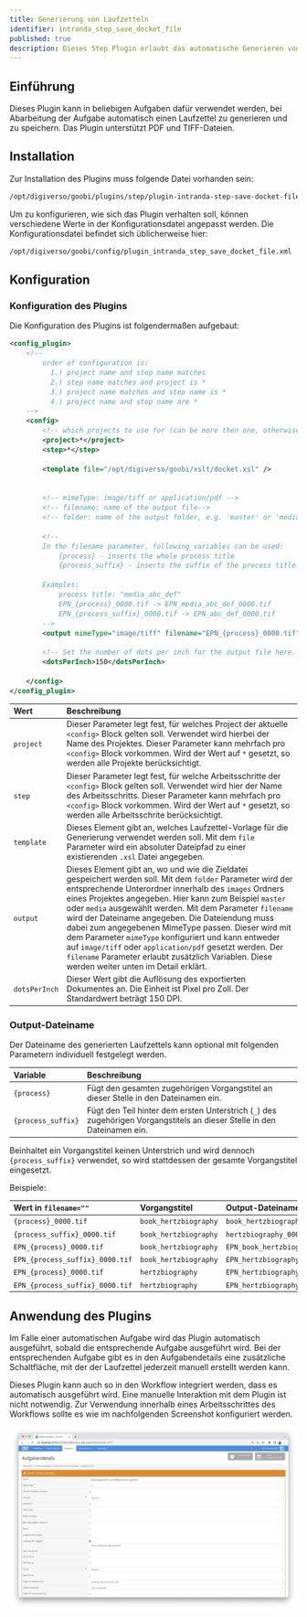 ```yaml
---
title: Generierung von Laufzetteln
identifier: intranda_step_save_docket_file
published: true
description: Dieses Step Plugin erlaubt das automatische Generieren von Laufzetteln in verschiedenen Dateiformaten.
---
```

## Einführung
Dieses Plugin kann in beliebigen Aufgaben dafür verwendet werden, bei Abarbeitung der Aufgabe automatisch einen Laufzettel zu generieren und zu speichern. Das Plugin unterstützt PDF und TIFF-Dateien.


## Installation
Zur Installation des Plugins muss folgende Datei vorhanden sein:

```bash
/opt/digiverso/goobi/plugins/step/plugin-intranda-step-save-docket-file-base.jar
```

Um zu konfigurieren, wie sich das Plugin verhalten soll, können verschiedene Werte in der Konfigurationsdatei angepasst werden. Die Konfigurationsdatei befindet sich üblicherweise hier:

```bash
/opt/digiverso/goobi/config/plugin_intranda_step_save_docket_file.xml
```


## Konfiguration

### Konfiguration des Plugins
Die Konfiguration des Plugins ist folgendermaßen aufgebaut:

```xml
<config_plugin>
    <!--
        order of configuration is:
          1.) project name and step name matches
          2.) step name matches and project is *
          3.) project name matches and step name is *
          4.) project name and step name are *
    -->
    <config>
        <!-- which projects to use for (can be more then one, otherwise use *) -->
        <project>*</project>
        <step>*</step>

        <template file="/opt/digiverso/goobi/xslt/docket.xsl" />


        <!-- mimeType: image/tiff or application/pdf -->
        <!-- filename: name of the output file-->
        <!-- folder: name of the output folder, e.g. 'master' or 'media' -->

        <!--
        In the filename parameter, following variables can be used:
            {process} - inserts the whole process title
            {process_suffix} - inserts the suffix of the process title behind the first underscore

        Examples:
            process title: "media_abc_def"
            EPN_{process}_0000.tif -> EPN_media_abc_def_0000.tif
            EPN_{process_suffix}_0000.tif -> EPN_abc_def_0000.tif
        -->
        <output mimeType="image/tiff" filename="EPN_{process}_0000.tif" folder="master" />

        <!-- Set the number of dots per inch for the output file here. Common values are 300 or 600 -->
        <dotsPerInch>150</dotsPerInch>

    </config>
</config_plugin>
```

| Wert | Beschreibung |
| :--- | :--- |
| `project` |  Dieser Parameter legt fest, für welches Project der aktuelle `<config>` Block gelten soll. Verwendet wird hierbei der Name des Projektes. Dieser Parameter kann mehrfach pro `<config>` Block vorkommen. Wird der Wert auf `*` gesetzt, so werden alle Projekte berücksichtigt. |
| `step` | Dieser Parameter legt fest, für welche Arbeitsschritte der `<config>` Block gelten soll. Verwendet wird hier der Name des Arbeitsschritts. Dieser Parameter kann mehrfach pro `<config>` Block vorkommen. Wird der Wert auf `*` gesetzt, so werden alle Arbeitsschrite berücksichtigt. |
| `template` | Dieses Element gibt an, welches Laufzettel-Vorlage für die Generierung verwendet werden soll. Mit dem `file` Parameter wird ein absoluter Dateipfad zu einer existierenden `.xsl` Datei angegeben. |
| `output` | Dieses Element gibt an, wo und wie die Zieldatei gespeichert werden soll. Mit dem `folder` Parameter wird der entsprechende Unterordner innerhalb des `images` Ordners eines Projektes angegeben. Hier kann zum Beispiel `master` oder `media` ausgewählt werden. Mit dem Parameter `filename` wird der Dateiname angegeben. Die Dateiendung muss dabei zum angegebenen MimeType passen. Dieser wird mit dem Parameter `mimeType` konfiguriert und kann entweder auf `image/tiff` oder `application/pdf` gesetzt werden. Der `filename` Parameter erlaubt zusätzlich Variablen. Diese werden weiter unten im Detail erklärt. |
| `dotsPerInch` | Dieser Wert gibt die Auflösung des exportierten Dokumentes an. Die Einheit ist Pixel pro Zoll. Der Standardwert beträgt 150 DPI. |


### Output-Dateiname
Der Dateiname des generierten Laufzettels kann optional mit folgenden Parametern individuell festgelegt werden.

| Variable | Beschreibung |
| :--- | :--- |
| `{process}` | Fügt den gesamten zugehörigen Vorgangstitel an dieser Stelle in den Dateinamen ein. |
| `{process_suffix}` | Fügt den Teil hinter dem ersten Unterstrich (`_`) des zugehörigen Vorgangstitels an dieser Stelle in den Dateinamen ein. |

Beinhaltet ein Vorgangstitel keinen Unterstrich und wird dennoch `{process_suffix}` verwendet, so wird stattdessen der gesamte Vorgangstitel eingesetzt.

Beispiele:

| Wert in `filename=""` | Vorgangstitel | Output-Dateiname |
| :--- | :--- | :--- |
| `{process}_0000.tif` | `book_hertzbiography` | `book_hertzbiography_0000.tif` |
| `{process_suffix}_0000.tif` | `book_hertzbiography` | `hertzbiography_0000.tif` |
| `EPN_{process}_0000.tif` | `book_hertzbiography` | `EPN_book_hertzbiography_0000.tif` |
| `EPN_{process_suffix}_0000.tif` | `book_hertzbiography` | `EPN_hertzbiography_0000.tif` |
| `EPN_{process}_0000.tif` | `hertzbiography` | `EPN_hertzbiography_0000.tif` |
| `EPN_{process_suffix}_0000.tif` | `hertzbiography` | `EPN_hertzbiography_0000.tif` |


## Anwendung des Plugins

Im Falle einer automatischen Aufgabe wird das Plugin automatisch ausgeführt, sobald die entsprechende Aufgabe ausgeführt wird. Bei der entsprechenden Aufgabe gibt es in den Aufgabendetails eine zusätzliche Schaltfläche, mit der der Laufzettel jederzeit manuell erstellt werden kann.

Dieses Plugin kann auch so in den Workflow integriert werden, dass es automatisch ausgeführt wird. Eine manuelle Interaktion mit dem Plugin ist nicht notwendig. Zur Verwendung innerhalb eines Arbeitsschrittes des Workflows sollte es wie im nachfolgenden Screenshot konfiguriert werden.

![Integration des Plugins in den Workflow](screen1_de.png)
